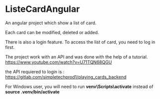 # ListeCardAngular
An angular project which show a list of card. 

Each card can be modified, deleted or added.

There is also a login feature. To access the list of card, you need to log in first.

The project work with an API and was done with the help of a tutorial. https://www.youtube.com/watch?v=U71TQN68QGU

the API requiered to login is : https://gitlab.com/simpletechprod1/playing_cards_backend

For Windows user, you will need to run **venv\Scripts\activate** instead of **source .venv/bin/activate**
